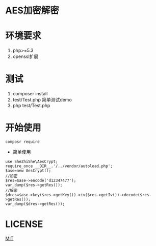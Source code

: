AES加密解密
===========
# 环境要求
1. php>=5.3
2. openssl扩展
# 测试
1. composer install
2. test/Test.php 简单测试demo
3. php test/Test.php
# 开始使用
``
composr require
``
+ 简单使用
````
use SheZhiShe\AesCrypt;
require_once __DIR__.'/../vendor/autoload.php';
$ase=new AesCrypt();
//加密
$res=$ase->encode('d12347477');
var_dump($res->getRes());
//解密
$dres=$ase->key($res->getKey())->iv($res->getIv())->decode($res->getRes());
var_dump($dres->getRes());
````
# LICENSE 
[MIT]('./LICENSE')
